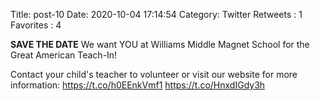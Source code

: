 Title: post-10
Date: 2020-10-04 17:14:54
Category: Twitter
Retweets : 1
Favorites : 4

**SAVE THE DATE** We want YOU at Williams Middle Magnet School for the Great American Teach-In!

Contact your child's teacher to volunteer or visit our website for more information: https://t.co/h0EEnkVmf1 https://t.co/HnxdIGdy3h
